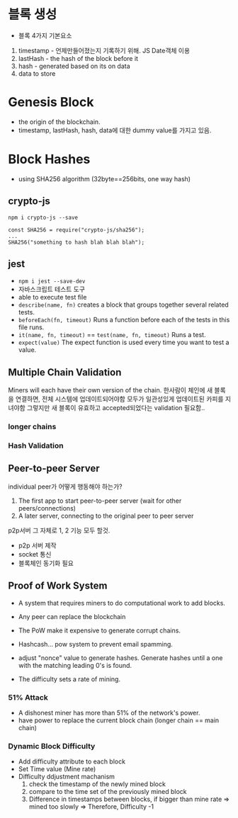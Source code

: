 # 블록 생성

- 블록
  4가지 기본요소

1. timestamp - 언제만들어졌는지 기록하기 위해. JS Date객체 이용
2. lastHash - the hash of the block before it
3. hash - generated based on its on data
4. data to store

# Genesis Block

- the origin of the blockchain.
- timestamp, lastHash, hash, data에 대한 dummy value를 가지고 있음.

# Block Hashes

- using SHA256 algorithm (32byte==256bits, one way hash)

## crypto-js

`npm i crypto-js --save`

```JS
const SHA256 = require("crypto-js/sha256");
...
SHA256("something to hash blah blah blah");
```

## jest

- `npm i jest --save-dev`
- 자바스크립트 테스트 도구
- able to execute test file
- `describe(name, fn)` creates a block that groups together several related tests.
- `beforeEach(fn, timeout)` Runs a function before each of the tests in this file runs.
- `it(name, fn, timeout)` == `test(name, fn, timeout)` Runs a test.
- `expect(value)` The expect function is used every time you want to test a value.

## Multiple Chain Validation

Miners will each have their own version of the chain.
한사람이 체인에 새 블록을 연결하면, 전체 시스템에 업데이트되어야함
모두가 일관성있게 업데이트된 카피를 지녀야함
그렇지만 새 블록이 유효하고 accepted되었다는 validation 필요함..

### longer chains

### Hash Validation

## Peer-to-peer Server

individual peer가 어떻게 행동해야 하는가?

1. The first app to start peer-to-peer server
   (wait for other peers/connections)
2. A later server, connecting to the original peer to peer server

p2p서버 그 자체로 1, 2 기능 모두 할것.

- p2p 서버 제작
- socket 통신
- 블록체인 동기화 필요

## Proof of Work System

- A system that requires miners to do computational work to add blocks.
- Any peer can replace the blockchain
- The PoW make it expensive to generate corrupt chains.

- Hashcash... pow system to prevent email spamming.
- adjust "nonce" value to generate hashes. Generate hashes until a one with the matching leading 0's is found.

- The difficulty sets a rate of mining.

### 51% Attack

- A dishonest miner has more than 51% of the network's power.
- have power to replace the current block chain (longer chain == main chain)

### Dynamic Block Difficulty

- Add difficulty attribute to each block
- Set Time value (Mine rate)
- Difficulty ddjustment machanism
  1. check the timestamp of the newly mined block
  2. compare to the time set of the previously mined block
  3. Difference in timestamps between blocks, if bigger than mine rate => mined too slowly => Therefore, Difficulty -1
